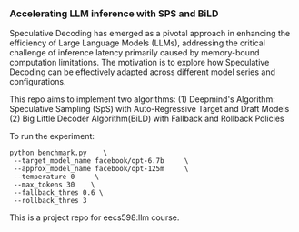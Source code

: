 ### Accelerating LLM inference with SPS and BiLD

Speculative Decoding has emerged as a pivotal approach in enhancing the efficiency of Large Language Models (LLMs), addressing the critical challenge of inference latency primarily caused by memory-bound computation limitations. The motivation is to explore how Speculative Decoding can be effectively adapted across different model series and configurations.

This repo aims to implement two algorithms: 
(1) Deepmind's Algorithm: Speculative Sampling (SpS) with Auto-Regressive Target and Draft Models
(2) Big Little Decoder Algorithm(BiLD) with Fallback and Rollback Policies

To run the experiment:
```
python benchmark.py    \
 --target_model_name facebook/opt-6.7b     \
 --approx_model_name facebook/opt-125m     \
 --temperature 0     \
 --max_tokens 30    \
 --fallback_thres 0.6 \
 --rollback_thres 3

```

This is a project repo for eecs598:llm course.
